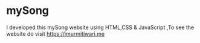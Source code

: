 # mySong
I developed this mySong website using HTML,CSS &amp; JavaScript ,To see the website do visit https://imurmitiwari.me

